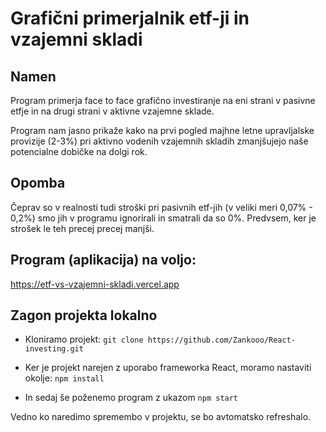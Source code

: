 # Grafični primerjalnik etf-ji in vzajemni skladi 



## Namen
Program primerja face to face grafično investiranje na eni strani v pasivne etfje in na drugi strani v aktivne vzajemne sklade.

Program nam jasno prikaže kako na prvi pogled majhne letne upravljalske provizije (2-3%) pri aktivno vodenih vzajemnih skladih zmanjšujejo naše potencialne dobičke na dolgi rok.

## Opomba
Čeprav so v realnosti tudi stroški pri pasivnih etf-jih (v veliki meri 0,07% - 0,2%) smo jih v programu ignorirali in smatrali da so 0%. Predvsem, ker je strošek le teh precej precej manjši.

## Program (aplikacija) na voljo:
https://etf-vs-vzajemni-skladi.vercel.app

## Zagon projekta lokalno
- Kloniramo projekt: `git clone https://github.com/Zankooo/React-investing.git`

- Ker je projekt narejen z uporabo frameworka React, moramo nastaviti okolje: `npm install`

- In sedaj še poženemo program z ukazom `npm start`

Vedno ko naredimo spremembo v projektu, se bo avtomatsko refreshalo.

